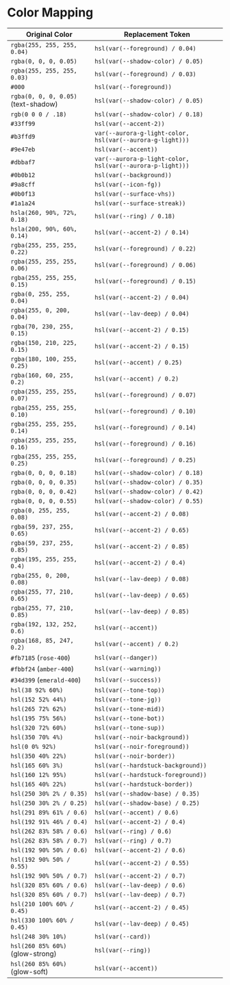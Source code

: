 # Color Mapping

| Original Color                      | Replacement Token                  |
| ----------------------------------- | ---------------------------------- |
| `rgba(255, 255, 255, 0.04)`         | `hsl(var(--foreground) / 0.04)`    |
| `rgba(0, 0, 0, 0.05)`               | `hsl(var(--shadow-color) / 0.05)`  |
| `rgba(255, 255, 255, 0.03)`         | `hsl(var(--foreground) / 0.03)`    |
| `#000`                              | `hsl(var(--foreground))`           |
| `rgba(0, 0, 0, 0.05)` (text-shadow) | `hsl(var(--shadow-color) / 0.05)`  |
| `rgb(0 0 0 / .18)`                  | `hsl(var(--shadow-color) / 0.18)`  |
| `#33ff99`                           | `hsl(var(--accent-2))`             |
| `#b3ffd9`                           | `var(--aurora-g-light-color, hsl(var(--aurora-g-light)))` |
| `#9e47eb`                           | `hsl(var(--accent))`               |
| `#dbbaf7`                           | `var(--aurora-p-light-color, hsl(var(--aurora-p-light)))` |
| `#0b0b12`                           | `hsl(var(--background))`           |
| `#9a8cff`                           | `hsl(var(--icon-fg))`              |
| `#0b0f13`                           | `hsl(var(--surface-vhs))`          |
| `#1a1a24`                           | `hsl(var(--surface-streak))`       |
| `hsla(260, 90%, 72%, 0.18)`         | `hsl(var(--ring) / 0.18)`          |
| `hsla(200, 90%, 60%, 0.14)`         | `hsl(var(--accent-2) / 0.14)`      |
| `rgba(255, 255, 255, 0.22)`         | `hsl(var(--foreground) / 0.22)`    |
| `rgba(255, 255, 255, 0.06)`         | `hsl(var(--foreground) / 0.06)`    |
| `rgba(255, 255, 255, 0.15)`         | `hsl(var(--foreground) / 0.15)`    |
| `rgba(0, 255, 255, 0.04)`           | `hsl(var(--accent-2) / 0.04)`      |
| `rgba(255, 0, 200, 0.04)`           | `hsl(var(--lav-deep) / 0.04)`      |
| `rgba(70, 230, 255, 0.15)`          | `hsl(var(--accent-2) / 0.15)`      |
| `rgba(150, 210, 225, 0.15)`         | `hsl(var(--accent-2) / 0.15)`      |
| `rgba(180, 100, 255, 0.25)`         | `hsl(var(--accent) / 0.25)`        |
| `rgba(160, 60, 255, 0.2)`           | `hsl(var(--accent) / 0.2)`         |
| `rgba(255, 255, 255, 0.07)`         | `hsl(var(--foreground) / 0.07)`    |
| `rgba(255, 255, 255, 0.10)`         | `hsl(var(--foreground) / 0.10)`    |
| `rgba(255, 255, 255, 0.14)`         | `hsl(var(--foreground) / 0.14)`    |
| `rgba(255, 255, 255, 0.16)`         | `hsl(var(--foreground) / 0.16)`    |
| `rgba(255, 255, 255, 0.25)`         | `hsl(var(--foreground) / 0.25)`    |
| `rgba(0, 0, 0, 0.18)`               | `hsl(var(--shadow-color) / 0.18)`  |
| `rgba(0, 0, 0, 0.35)`               | `hsl(var(--shadow-color) / 0.35)`  |
| `rgba(0, 0, 0, 0.42)`               | `hsl(var(--shadow-color) / 0.42)`  |
| `rgba(0, 0, 0, 0.55)`               | `hsl(var(--shadow-color) / 0.55)`  |
| `rgba(0, 255, 255, 0.08)`           | `hsl(var(--accent-2) / 0.08)`      |
| `rgba(59, 237, 255, 0.65)`          | `hsl(var(--accent-2) / 0.65)`      |
| `rgba(59, 237, 255, 0.85)`          | `hsl(var(--accent-2) / 0.85)`      |
| `rgba(195, 255, 255, 0.4)`          | `hsl(var(--accent-2) / 0.4)`       |
| `rgba(255, 0, 200, 0.08)`           | `hsl(var(--lav-deep) / 0.08)`      |
| `rgba(255, 77, 210, 0.65)`          | `hsl(var(--lav-deep) / 0.65)`      |
| `rgba(255, 77, 210, 0.85)`          | `hsl(var(--lav-deep) / 0.85)`      |
| `rgba(192, 132, 252, 0.6)`          | `hsl(var(--accent))`               |
| `rgba(168, 85, 247, 0.2)`           | `hsl(var(--accent) / 0.2)`         |
| `#fb7185` (`rose-400`)              | `hsl(var(--danger))`               |
| `#fbbf24` (`amber-400`)             | `hsl(var(--warning))`              |
| `#34d399` (`emerald-400`)           | `hsl(var(--success))`              |
| `hsl(38 92% 60%)`                   | `hsl(var(--tone-top))`             |
| `hsl(152 52% 44%)`                  | `hsl(var(--tone-jg))`              |
| `hsl(265 72% 62%)`                  | `hsl(var(--tone-mid))`             |
| `hsl(195 75% 56%)`                  | `hsl(var(--tone-bot))`             |
| `hsl(320 72% 60%)`                  | `hsl(var(--tone-sup))`             |
| `hsl(350 70% 4%)`                   | `hsl(var(--noir-background))`      |
| `hsl(0 0% 92%)`                     | `hsl(var(--noir-foreground))`      |
| `hsl(350 40% 22%)`                  | `hsl(var(--noir-border))`          |
| `hsl(165 60% 3%)`                   | `hsl(var(--hardstuck-background))` |
| `hsl(160 12% 95%)`                  | `hsl(var(--hardstuck-foreground))` |
| `hsl(165 40% 22%)`                  | `hsl(var(--hardstuck-border))`     |
| `hsl(250 30% 2% / 0.35)`            | `hsl(var(--shadow-base) / 0.35)`   |
| `hsl(250 30% 2% / 0.25)`            | `hsl(var(--shadow-base) / 0.25)`   |
| `hsl(291 89% 61% / 0.6)`            | `hsl(var(--accent) / 0.6)`         |
| `hsl(192 91% 46% / 0.4)`            | `hsl(var(--accent-2) / 0.4)`       |
| `hsl(262 83% 58% / 0.6)`            | `hsl(var(--ring) / 0.6)`           |
| `hsl(262 83% 58% / 0.7)`            | `hsl(var(--ring) / 0.7)`           |
| `hsl(192 90% 50% / 0.6)`            | `hsl(var(--accent-2) / 0.6)`       |
| `hsl(192 90% 50% / 0.55)`           | `hsl(var(--accent-2) / 0.55)`      |
| `hsl(192 90% 50% / 0.7)`            | `hsl(var(--accent-2) / 0.7)`       |
| `hsl(320 85% 60% / 0.6)`            | `hsl(var(--lav-deep) / 0.6)`       |
| `hsl(320 85% 60% / 0.7)`            | `hsl(var(--lav-deep) / 0.7)`       |
| `hsl(210 100% 60% / 0.45)`          | `hsl(var(--accent-2) / 0.45)`      |
| `hsl(330 100% 60% / 0.45)`          | `hsl(var(--lav-deep) / 0.45)`      |
| `hsl(248 30% 10%)`                  | `hsl(var(--card))`                 |
| `hsl(260 85% 60%)` (glow-strong)    | `hsl(var(--ring))`                 |
| `hsl(260 85% 60%)` (glow-soft)      | `hsl(var(--accent))`               |
